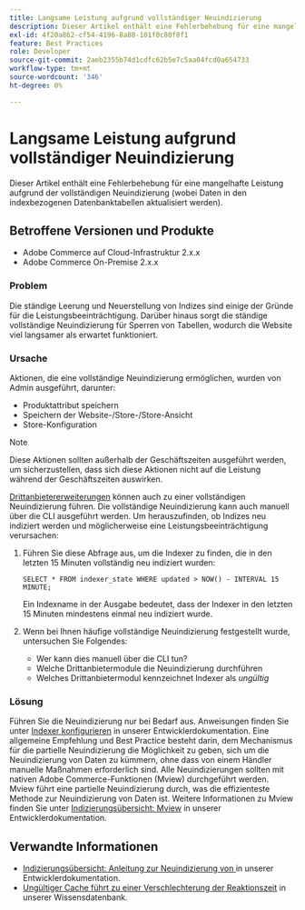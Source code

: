 ```yaml
---
title: Langsame Leistung aufgrund vollständiger Neuindizierung
description: Dieser Artikel enthält eine Fehlerbehebung für eine mangelhafte Leistung aufgrund der vollständigen Neuindizierung (wobei Daten in den indexbezogenen Datenbanktabellen aktualisiert werden).
exl-id: 4f20a862-cf54-4196-8a88-101f0c80f8f1
feature: Best Practices
role: Developer
source-git-commit: 2aeb2355b74d1cdfc62b5e7c5aa04fcd0a654733
workflow-type: tm+mt
source-wordcount: '346'
ht-degree: 0%

---
```


# Langsame Leistung aufgrund vollständiger Neuindizierung

Dieser Artikel enthält eine Fehlerbehebung für eine mangelhafte Leistung aufgrund der vollständigen Neuindizierung (wobei Daten in den indexbezogenen Datenbanktabellen aktualisiert werden).

## Betroffene Versionen und Produkte

* Adobe Commerce auf Cloud-Infrastruktur 2.x.x
* Adobe Commerce On-Premise 2.x.x

### Problem

Die ständige Leerung und Neuerstellung von Indizes sind einige der Gründe für die Leistungsbeeinträchtigung. Darüber hinaus sorgt die ständige vollständige Neuindizierung für Sperren von Tabellen, wodurch die Website viel langsamer als erwartet funktioniert.

### Ursache

Aktionen, die eine vollständige Neuindizierung ermöglichen, wurden von Admin ausgeführt, darunter:

* Produktattribut speichern
* Speichern der Website-/Store-/Store-Ansicht
* Store-Konfiguration

>[!NOTE]
>
>Diese Aktionen sollten außerhalb der Geschäftszeiten ausgeführt werden, um sicherzustellen, dass sich diese Aktionen nicht auf die Leistung während der Geschäftszeiten auswirken.

[Drittanbietererweiterungen](https://support.magento.com/hc/en-us/articles/360042361152-Best-Practices-for-using-third-party-extensions-in-Magento) können auch zu einer vollständigen Neuindizierung führen. Die vollständige Neuindizierung kann auch manuell über die CLI ausgeführt werden. Um herauszufinden, ob Indizes neu indiziert werden und möglicherweise eine Leistungsbeeinträchtigung verursachen:

1. Führen Sie diese Abfrage aus, um die Indexer zu finden, die in den letzten 15 Minuten vollständig neu indiziert wurden:

   ```
   SELECT * FROM indexer_state WHERE updated > NOW() - INTERVAL 15 MINUTE;
   ```

   Ein Indexname in der Ausgabe bedeutet, dass der Indexer in den letzten 15 Minuten mindestens einmal neu indiziert wurde.

1. Wenn bei Ihnen häufige vollständige Neuindizierung festgestellt wurde, untersuchen Sie Folgendes:
   * Wer kann dies manuell über die CLI tun?
   * Welche Drittanbietermodule die Neuindizierung durchführen
   * Welches Drittanbietermodul kennzeichnet Indexer als *ungültig*

### Lösung

Führen Sie die Neuindizierung nur bei Bedarf aus. Anweisungen finden Sie unter [Indexer konfigurieren](https://experienceleague.adobe.com/en/docs/commerce-operations/configuration-guide/cli/manage-indexers#configure-indexers) in unserer Entwicklerdokumentation. Eine allgemeine Empfehlung und Best Practice besteht darin, dem Mechanismus für die partielle Neuindizierung die Möglichkeit zu geben, sich um die Neuindizierung von Daten zu kümmern, ohne dass von einem Händler manuelle Maßnahmen erforderlich sind. Alle Neuindizierungen sollten mit nativen Adobe Commerce-Funktionen (Mview) durchgeführt werden. Mview führt eine partielle Neuindizierung durch, was die effizienteste Methode zur Neuindizierung von Daten ist. Weitere Informationen zu Mview finden Sie unter [Indizierungsübersicht: Mview](https://developer.adobe.com/commerce/php/development/components/indexing/#mview) in unserer Entwicklerdokumentation.

## Verwandte Informationen

* [Indizierungsübersicht: Anleitung zur Neuindizierung von ](https://developer.adobe.com/commerce/php/development/components/indexing/#how-to-reindex) in unserer Entwicklerdokumentation.
* [Ungültiger Cache führt zu einer Verschlechterung der Reaktionszeit](/help/troubleshooting/miscellaneous/invalidated-cache-causes-response-time-degradation.md) in unserer Wissensdatenbank.
